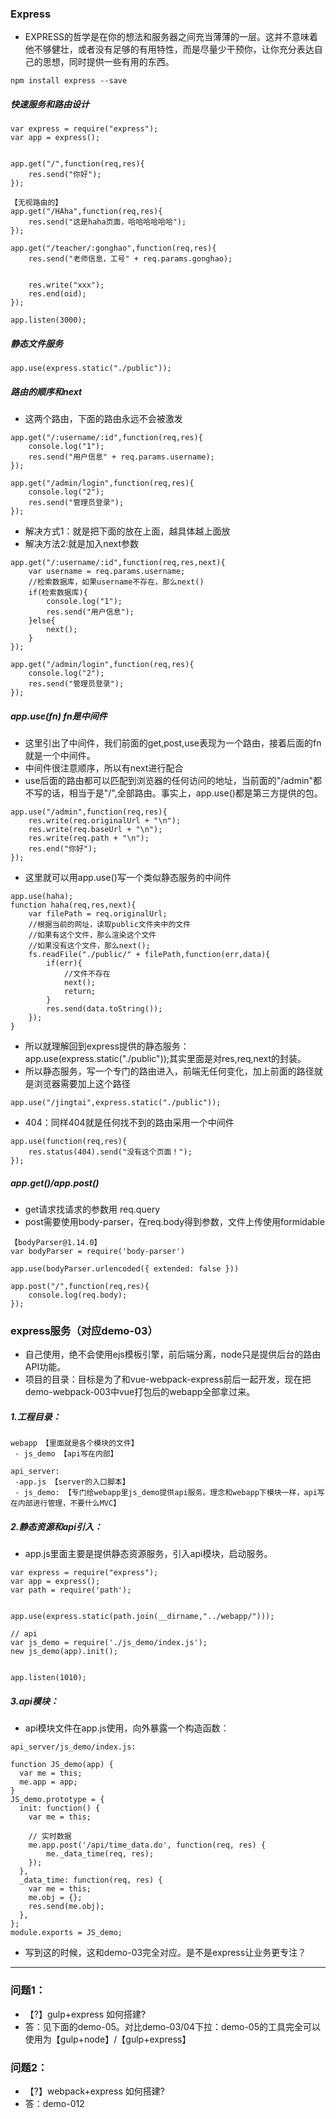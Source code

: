 ### Express

* EXPRESS的哲学是在你的想法和服务器之间充当薄薄的一层。这并不意味着他不够健壮，或者没有足够的有用特性，而是尽量少干预你，让你充分表达自己的思想，同时提供一些有用的东西。

```
npm install express --save
```

##### 快速服务和路由设计
```
var express = require("express");
var app = express();


app.get("/",function(req,res){
    res.send("你好");
});

【无视路由的】
app.get("/HAha",function(req,res){
    res.send("这是haha页面，哈哈哈哈哈哈");
});

app.get("/teacher/:gonghao",function(req,res){
    res.send("老师信息，工号" + req.params.gonghao);


    res.write("xxx");
    res.end(oid);
});

app.listen(3000);
```

##### 静态文件服务

```
app.use(express.static("./public"));
```

##### 路由的顺序和next

* 这两个路由，下面的路由永远不会被激发
```
app.get("/:username/:id",function(req,res){
    console.log("1");
    res.send("用户信息" + req.params.username);
});

app.get("/admin/login",function(req,res){
    console.log("2");
    res.send("管理员登录");
});
```

* 解决方式1：就是把下面的放在上面，越具体越上面放
* 解决方法2:就是加入next参数
```
app.get("/:username/:id",function(req,res,next){
    var username = req.params.username;
    //检索数据库，如果username不存在，那么next()
    if(检索数据库){
        console.log("1");
        res.send("用户信息");
    }else{
        next();
    }
});

app.get("/admin/login",function(req,res){
    console.log("2");
    res.send("管理员登录");
});
```

##### app.use(fn) fn是中间件

* 这里引出了中间件，我们前面的get,post,use表现为一个路由，接着后面的fn就是一个中间件。
* 中间件很注意顺序，所以有next进行配合
* use后面的路由都可以匹配到浏览器的任何访问的地址，当前面的"/admin"都不写的话，相当于是"/",全部路由。事实上，app.use()都是第三方提供的包。
```
app.use("/admin",function(req,res){
    res.write(req.originalUrl + "\n");
    res.write(req.baseUrl + "\n");
    res.write(req.path + "\n");
    res.end("你好");
});
```

* 这里就可以用app.use()写一个类似静态服务的中间件
```
app.use(haha);
function haha(req,res,next){
    var filePath = req.originalUrl;
    //根据当前的网址，读取public文件夹中的文件
    //如果有这个文件，那么渲染这个文件
    //如果没有这个文件，那么next();
    fs.readFile("./public/" + filePath,function(err,data){
        if(err){
            //文件不存在
            next();
            return;
        }
        res.send(data.toString());
    });
}
```

* 所以就理解回到express提供的静态服务：app.use(express.static("./public"));其实里面是对res,req,next的封装。
* 所以静态服务，写一个专门的路由进入，前端无任何变化，加上前面的路径就是浏览器需要加上这个路径
```
app.use("/jingtai",express.static("./public"));
```

* 404：同样404就是任何找不到的路由采用一个中间件
```
app.use(function(req,res){
    res.status(404).send("没有这个页面！");
});
```

##### app.get()/app.post()

* get请求找请求的参数用 req.query
* post需要使用body-parser，在req.body得到参数，文件上传使用formidable

```
【bodyParser@1.14.0】
var bodyParser = require('body-parser')

app.use(bodyParser.urlencoded({ extended: false }))

app.post("/",function(req,res){
    console.log(req.body);
});
```

### express服务（对应demo-03）

* 自己使用，绝不会使用ejs模板引擎，前后端分离，node只是提供后台的路由API功能。
* 项目的目录：目标是为了和vue-webpack-express前后一起开发，现在把demo-webpack-003中vue打包后的webapp全部拿过来。

##### 1.工程目录：
```
webapp 【里面就是各个模块的文件】
 - js_demo 【api写在内部】

api_server:
 -app.js 【server的入口脚本】
 - js_demo: 【专门给webapp里js_demo提供api服务。理念和webapp下模块一样，api写在内部进行管理，不要什么MVC】
```

##### 2.静态资源和api引入：
* app.js里面主要是提供静态资源服务，引入api模块，启动服务。
```
var express = require("express");
var app = express();
var path = require('path');


app.use(express.static(path.join(__dirname,"../webapp/")));

// api
var js_demo = require('./js_demo/index.js');
new js_demo(app).init();

 
app.listen(1010);
```

##### 3.api模块：
* api模块文件在app.js使用，向外暴露一个构造函数：
```
api_server/js_demo/index.js:

function JS_demo(app) {
  var me = this;
  me.app = app;
}
JS_demo.prototype = {
  init: function() {
    var me = this;

    // 实时数据
    me.app.post('/api/time_data.do', function(req, res) {
        me._data_time(req, res);
    });
  },
  _data_time: function(req, res) {
    var me = this;
    me.obj = {};
    res.send(me.obj);
  },
};
module.exports = JS_demo;
```

* 写到这的时候，这和demo-03完全对应。是不是express让业务更专注？

-----------------------

### 问题1：
* 【?】gulp+express 如何搭建?
* 答：见下面的demo-05。对比demo-03/04下拉：demo-05的工具完全可以使用为【gulp+node】/【gulp+express】

### 问题2：
* 【?】webpack+express 如何搭建?
* 答：demo-012

